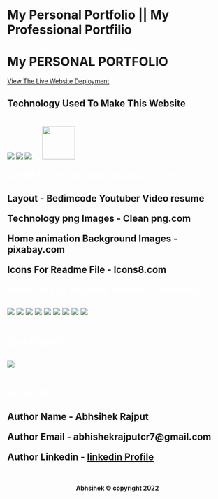 # My Personal Portfolio || My Professional Portfilio
<h1>My PERSONAL PORTFOLIO</h1>
<p><a href="https://abhishekrajput-web.github.io/my-portfolio/">View The Live Website Deployment <a><p>

<h2 style="color:white">Technology Used To Make This Website</h2>

<div style="margin-top:40px">
 <a href="https://www.w3schools.com/html/" target="_blank"> <img src="https://img.icons8.com/color/94/000000/html-5.png"/> </a> 
    <a href="https://www.w3schools.com/css/" target="_blank"> <img src="https://img.icons8.com/color/94/000000/css3.png"/> </a> 
    <a href="https://www.w3schools.com/js/" target="_blank"> <img src="https://img.icons8.com/color/94/000000/javascript.png"/> </a> 
       <a href="https://scrollrevealjs.org/" target="_blank" style="margin:20px"> <img src="https://scrollrevealjs.org/img/share.png" width="75" height="75"/> </a> 
</div>



<h2 style="color:white;margin-top:20px">Credit For Images and Layout and Icons<h2>
<p>Layout - Bedimcode Youtuber Video resume</p>
<p>Technology png Images - Clean png.com</p>
<p>Home animation Background Images - pixabay.com</p>
<p>Icons For Readme File - Icons8.com</p>

<h2 style="color:white;margin-top:20px">Some Pics Of Separate Section Of portfolio<h2>
<img style="margin-bottom:25px" src="img/website pics/website pics 1.jpeg">
<img style="margin-bottom:25px" src="img/website pics/website pics 2.jpeg">
<img style="margin-bottom:25px" src="img/website pics/website pics 3.jpeg">
<img style="margin-bottom:25px" src="img/website pics/website pics 4.jpeg">
<img style="margin-bottom:25px" src="img/website pics/website pics 5.jpeg">
<img style="margin-bottom:25px" src="img/website pics/website pics 7.jpeg">
<img style="margin-bottom:25px" src="img/website pics/website pics 8.jpeg">
<img style="margin-bottom:25px" src="img/website pics/website pics 9.jpeg">
<img style="margin-bottom:25px" src="img/website pics/website pics 10.jpeg">

<h2 style="color:white;margin-top:20px">Dark Mode Pic<h2>
<img style="margin-bottom:25px" src="img/website pics/website pics night mode.jpeg">

<h2 style="color:white;margin-top:20px">Author Info<h2>
 <p>Author Name - Abhsihek Rajput</p>
 <p>Author Email - abhishekrajputcr7@gmail.com</p>
 <p>Author Linkedin  - <a href="https://linkedin.com/in/abhishek-rajput-58b5811a8">linkedin Profile</a></p>


<p style="text-align:center;font-size:14px;margin-top:50px;">Abhsihek ©️ copyright 2022<p>
